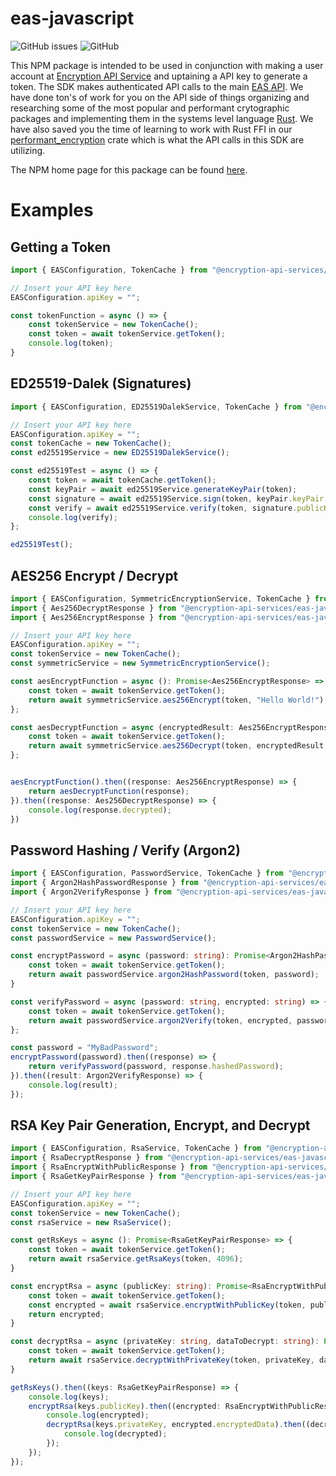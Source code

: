 # eas-javascript

![GitHub issues](https://img.shields.io/github/issues/Encryption-Api-Services/eas-javascript)
![GitHub](https://img.shields.io/github/license/Encryption-Api-Services/eas-javascript)

This NPM package is intended to be used in conjunction with making a user account at [Encryption API Service](https://encryptionapiservices.com) and uptaining a API key to generate a token. The SDK makes authenticated API calls to the main [EAS API](https://github.com/Encryption-API-Services/NETCore-API).  We have done ton's of work for you on the API side of things organizing and researching some of the most popular and performant crytographic packages and implementing them in the systems level language [Rust](https://www.rust-lang.org/). We have also saved you the time of learning to work with Rust FFI in our [performant_encryption](https://github.com/Encryption-API-Services/performant_encryption) crate which is what the API calls in this SDK are utilizing.

The NPM home page for this package can be found [here](https://www.npmjs.com/package/@encryption-api-services/eas-javascript).

# Examples

## Getting a Token
```typescript
import { EASConfiguration, TokenCache } from "@encryption-api-services/eas-javascript";

// Insert your API key here
EASConfiguration.apiKey = ""; 

const tokenFunction = async () => {
    const tokenService = new TokenCache();
    const token = await tokenService.getToken();
    console.log(token);
}
```
## ED25519-Dalek (Signatures)
```typescript
import { EASConfiguration, ED25519DalekService, TokenCache } from "@encryption-api-services/eas-javascript";

// Insert your API key here
EASConfiguration.apiKey = ""; 
const tokenCache = new TokenCache();
const ed25519Service = new ED25519DalekService();

const ed25519Test = async () => {
    const token = await tokenCache.getToken();
    const keyPair = await ed25519Service.generateKeyPair(token);
    const signature = await ed25519Service.sign(token, keyPair.keyPair, "Hello World");
    const verify = await ed25519Service.verify(token, signature.publicKey, signature.signature, "Hello World");
    console.log(verify);
};

ed25519Test();
```

## AES256 Encrypt / Decrypt
```typescript
import { EASConfiguration, SymmetricEncryptionService, TokenCache } from "@encryption-api-services/eas-javascript";
import { Aes256DecryptResponse } from "@encryption-api-services/eas-javascript/lib/types/symmetric/aes-256-decrypt-response";
import { Aes256EncryptResponse } from "@encryption-api-services/eas-javascript/lib/types/symmetric/aes-256-encrypt-response";

// Insert your API key here
EASConfiguration.apiKey = ""; 
const tokenService = new TokenCache();
const symmetricService = new SymmetricEncryptionService();

const aesEncryptFunction = async (): Promise<Aes256EncryptResponse> => {
    const token = await tokenService.getToken();
    return await symmetricService.aes256Encrypt(token, "Hello World!");
};

const aesDecryptFunction = async (encryptedResult: Aes256EncryptResponse): Promise<Aes256DecryptResponse> => {
    const token = await tokenService.getToken();
    return await symmetricService.aes256Decrypt(token, encryptedResult.encrypted, encryptedResult.key, encryptedResult.nonce);
};


aesEncryptFunction().then((response: Aes256EncryptResponse) => {
    return aesDecryptFunction(response);
}).then((response: Aes256DecryptResponse) => {
    console.log(response.decrypted);
})
```

## Password Hashing / Verify (Argon2)
```typescript
import { EASConfiguration, PasswordService, TokenCache } from "@encryption-api-services/eas-javascript";
import { Argon2HashPasswordResponse } from "@encryption-api-services/eas-javascript/lib/types/password/argon2-hash-password-response";
import { Argon2VerifyResponse } from "@encryption-api-services/eas-javascript/lib/types/password/argon2-verify-response";

// Insert your API key here
EASConfiguration.apiKey = ""; 
const tokenService = new TokenCache();
const passwordService = new PasswordService();

const encryptPassword = async (password: string): Promise<Argon2HashPasswordResponse> => {
    const token = await tokenService.getToken();
    return await passwordService.argon2HashPassword(token, password);
}

const verifyPassword = async (password: string, encrypted: string) => {
    const token = await tokenService.getToken();
    return await passwordService.argon2Verify(token, encrypted, password);
};

const password = "MyBadPassword";
encryptPassword(password).then((response) => {
    return verifyPassword(password, response.hashedPassword);
}).then((result: Argon2VerifyResponse) => {
    console.log(result);
});
```

## RSA Key Pair Generation, Encrypt, and Decrypt
```typescript
import { EASConfiguration, RsaService, TokenCache } from "@encryption-api-services/eas-javascript";
import { RsaDecryptResponse } from "@encryption-api-services/eas-javascript/lib/types/rsa/rsa-decrypt-response";
import { RsaEncryptWithPublicResponse } from "@encryption-api-services/eas-javascript/lib/types/rsa/rsa-encrypt-with-public-response";
import { RsaGetKeyPairResponse } from "@encryption-api-services/eas-javascript/lib/types/rsa/rsa-key-pair";

// Insert your API key here
EASConfiguration.apiKey = ""; 
const tokenService = new TokenCache();
const rsaService = new RsaService();

const getRsKeys = async (): Promise<RsaGetKeyPairResponse> => {
    const token = await tokenService.getToken();
    return await rsaService.getRsaKeys(token, 4096);
}

const encryptRsa = async (publicKey: string): Promise<RsaEncryptWithPublicResponse> => {
    const token = await tokenService.getToken();
    const encrypted = await rsaService.encryptWithPublicKey(token, publicKey, "Hello World!");
    return encrypted;
}

const decryptRsa = async (privateKey: string, dataToDecrypt: string): Promise<RsaDecryptResponse> => {
    const token = await tokenService.getToken();
    return await rsaService.decryptWithPrivateKey(token, privateKey, dataToDecrypt);
}

getRsKeys().then((keys: RsaGetKeyPairResponse) => {
    console.log(keys);
    encryptRsa(keys.publicKey).then((encrypted: RsaEncryptWithPublicResponse) => {
        console.log(encrypted);
        decryptRsa(keys.privateKey, encrypted.encryptedData).then((decrypted: RsaDecryptResponse) => {
            console.log(decrypted);
        });
    });
});
```
